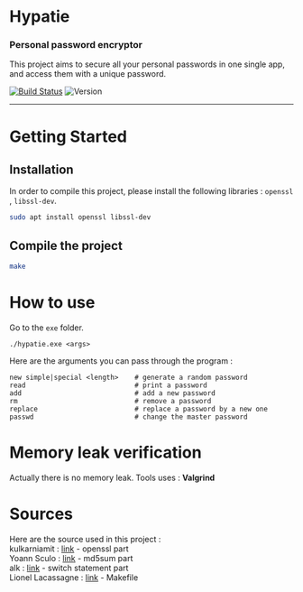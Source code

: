 # Hypatie
### Personal password encryptor
This project aims to secure all your personal passwords in one single app, and access them with a unique password.

[![Build Status](https://travis-ci.com/Kevin-Vu/hypatie.svg?branch=master)](https://travis-ci.com/Kevin-Vu/hypatie) ![Version](https://img.shields.io/badge/hypatie-v1.0-blue.svg)

----

# Getting Started
## Installation
In order to compile this project, please install the following libraries : `openssl` , `libssl-dev`.

```bash
sudo apt install openssl libssl-dev
```

## Compile the project
```bash
make
```

# How to use
Go to the `exe` folder.
```
./hypatie.exe <args>
```
Here are the arguments you can pass through the program :
```
new simple|special <length>    # generate a random password
read                           # print a password
add                            # add a new password
rm                             # remove a password
replace                        # replace a password by a new one
passwd                         # change the master password
```

# Memory leak verification
Actually there is no memory leak. 
Tools uses : **Valgrind**

# Sources
Here are the source used in this project :  
kulkarniamit : [link](https://github.com/kulkarniamit/openssl-evp-demo/blob/master/openssl_evp_demo.c) - openssl part  
Yoann Sculo : [link](http://www.yoannsculo.fr/faire-un-hash-md5-dun-string-en-c/) - md5sum part  
alk : [link](https://stackoverflow.com/questions/17984628/switch-statement-using-string-on-an-array) - switch statement part  
Lionel Lacassagne : [link](https://www.lip6.fr/actualite/personnes-fiche.php?ident=P1046) - Makefile
